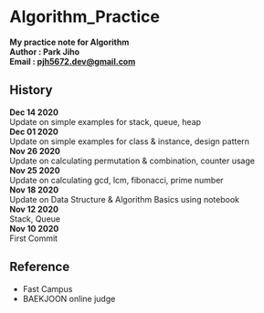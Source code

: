 # Algorithm_Practice

**My practice note for Algorithm**  
**Author : Park Jiho**  
**Email : pjh5672.dev@gmail.com**   

## History  
**Dec 14 2020**  
Update on simple examples for stack, queue, heap  
**Dec 01 2020**  
Update on simple examples for class & instance, design pattern   
**Nov 26 2020**  
Update on calculating permutation & combination, counter usage   
**Nov 25 2020**  
Update on calculating gcd, lcm, fibonacci, prime number   
**Nov 18 2020**  
Update on Data Structure & Algorithm Basics using notebook     
**Nov 12 2020**  
Stack, Queue      
**Nov 10 2020**  
First Commit    


## Reference
 - Fast Campus
 - BAEKJOON online judge  